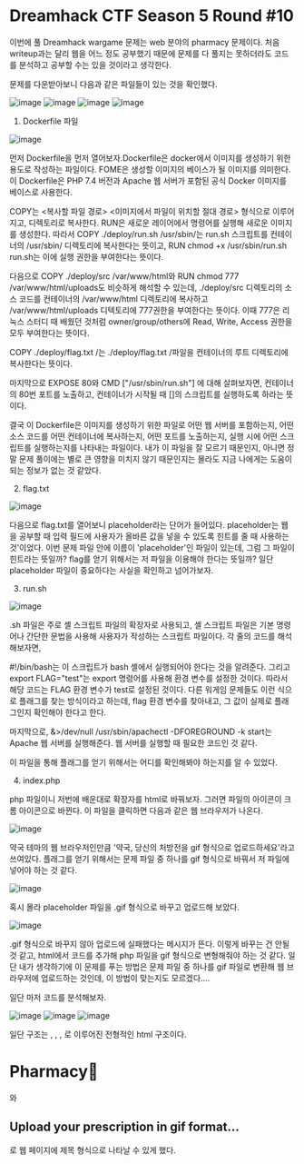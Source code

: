 # Dreamhack CTF Season 5 Round #10

이번에 풀 Dreamhack wargame 문제는 web 분야의 pharmacy 문제이다. 처음 writeup과는 달리 웹을 어느 정도 공부했기 때문에 문제를 다 풀지는 못하더라도 코드를 분석하고 공부할 수는 있을 것이라고 생각한다.

문제를 다운받아보니 다음과 같은 파일들이 있는 것을 확인했다.

![image](https://github.com/hyozii/Writeup_May-/assets/163365936/a679b99a-facd-49d4-86d4-93593dba76a9)
![image](https://github.com/hyozii/Writeup_May-/assets/163365936/4975e614-c6f0-4e2d-856f-d9c606942922)
![image](https://github.com/hyozii/Writeup_May-/assets/163365936/8197f61b-db16-4984-bdbd-341d894da9be)
![image](https://github.com/hyozii/Writeup_May-/assets/163365936/5172a40e-abc4-4211-8d9a-b53e8c52b3e1)

1. Dockerfile 파일

![image](https://github.com/hyozii/Writeup_May-/assets/163365936/dc95769c-567e-4d24-a89e-37b5818e3f53)


먼저 Dockerfile을 먼저 열어보자.Dockerfile은 docker에서 이미지를 생성하기 위한 용도로 작성하는 파일이다. 
FOME은 생성할 이미지의 베이스가 될 이미지를 의미한다. 이 Dockerfile은 PHP 7.4 버전과 Apache 웹 서버가 포함된 공식 Docker 이미지를 베이스로 사용한다.

COPY는 <복사할 파일 경로> <이미지에서 파일이 위치할 절대 경로> 형식으로 이루어지고, 디렉토리로 복사한다. RUN은 새로운 레이어에서 명령어를 실행해 새로운 이미지를 생성한다. 따라서 COPY ./deploy/run.sh /usr/sbin/는 run.sh 스크립트를 컨테이너의 /usr/sbin/ 디렉토리에 복사한다는 뜻이고, RUN chmod +x /usr/sbin/run.sh run.sh는 이에 실행 권한을 부여한다는 뜻이다.
 
 
다음으로 COPY ./deploy/src /var/www/html와 RUN chmod 777 /var/www/html/uploads도 비슷하게 해석할 수 있는데, ./deploy/src 디렉토리의 소스 코드를 컨테이너의 /var/www/html 디렉토리에 복사하고 /var/www/html/uploads 디텍토리에 777권한을 부여한다는 뜻이다. 이때 777은 리눅스 스터디 때 배웠던 것처럼 owner/group/others에 Read, Write, Access 권한을 모두 부여한다는 뜻이다.

COPY ./deploy/flag.txt /는 ./deploy/flag.txt /파일을 컨테이너의 루트 디렉토리에 복사한다는 뜻이다.

마지막으로 EXPOSE 80와 CMD ["/usr/sbin/run.sh"] 에 대해 살펴보자면, 컨테이너의 80번 포트를 노출하고, 컨테이너가 시작될 때 []의 스크립트를 실행하도록 하라는 뜻이다.

결국 이 Dockerfile은 이미지를 생성하기 위한 파일로 어떤 웹 서버를 포함하는지, 어떤 소스 코드를 어떤 컨테이너에 복사하는지, 어떤 포트를 노출하는지, 실행 시에 어떤 스크립트를 실행하는지를 나타내는 파일이다. 내가 이 파일을 잘 모르기 때문인지, 아니면 정말 문제 풀이에는 별로 큰 영향을 미치지 않기 때문인지는 몰라도 지금 나에게는 도움이 되는 정보가 없는 것 같았다.

2. flag.txt

![image](https://github.com/hyozii/Writeup_May-/assets/163365936/136ebb43-a35b-4b25-a033-2e39d670eadb)

다음으로 flag.txt를 열어보니 placeholder라는 단어가 들어있다. placeholder는 웹을 공부할 때 입력 필드에 사용자가 올바른 값을 넣을 수 있도록 힌트를 줄 때 사용하는 것'이었다. 이번 문제 파일 안에 이름이 'placeholder'인 파일이 있는데, 그럼 그 파일이 힌트라는 뜻일까? flag를 얻기 위해서는 저 파일을 이용해야 한다는 뜻일까? 일단 placeholder 파일이 중요하다는 사실을 확인하고 넘어가보자.

3. run.sh

![image](https://github.com/hyozii/Writeup_May-/assets/163365936/238c30d3-f060-4e9f-a788-c8177446160e)

.sh 파일은 주로 셸 스크립트 파일의 확장자로 사용되고, 셸 스크립트 파일은 기본 명령어나 간단한 문법을 사용해 사용자가 작성하는 스크립트 파일이다. 각 줄의 코드를 해석해보자면,

#!/bin/bash는 이 스크립트가 bash 셸에서 실행되어야 한다는 것을 알려준다. 그리고 export FLAG="test"는 export 명령어를 사용해 환경 변수를 설정한 것이다. 따라서 해당 코드는 FLAG 환경 변수가 test로 설정된 것이다. 다른 워게임 문제들도 이런 식으로 플래그를 찾는 방식이라고 하는데, flag 환경 변수를 찾아내고, 그 값이 실제로 플래그인지 확인해야 한다고 한다.

마지막으로, &>/dev/null /usr/sbin/apachectl -DFOREGROUND -k start는 Apache 웹 서버를 실행해준다. 웹 서버를 실행할 때 필요한 코드인 것 같다.

이 파일을 통해 플래그를 얻기 위해서는 어디를 확인해봐야 하는지를 알 수 있었다.


4. index.php

php 파일이니 저번에 배운대로 확장자를 html로 바꿔보자. 그러면 파일의 아이콘이 크롬 아이콘으로 바뀐다. 이 파일을 클릭하면 다음과 같은 웹 브라우저가 나온다.

![image](https://github.com/hyozii/Writeup_May-/assets/163365936/3b1f1aab-4145-4ccc-8701-89de0d62e750)

약국 테마의 웹 브라우저인만큼 '약국, 당신의 처방전을 gif 형식으로 업로드하세요'라고 쓰여있다. 플래그를 얻기 위해서는 문제 파일 중 하나를 gif 형식으로 바꿔서 저 파일에 넣어야 하는 것 같다.

![image](https://github.com/hyozii/Writeup_May-/assets/163365936/7fc8e736-8a7a-4a44-b8e7-1ee4acf9cded)

혹시 몰라 placeholder 파일을 .gif 형식으로 바꾸고 업로드해 보았다. 

![image](https://github.com/hyozii/Writeup_May-/assets/163365936/6ab2488a-e002-43dd-87cf-d2af1e50a811)

.gif 형식으로 바꾸지 않아 업로드에 실패했다는 메시지가 뜬다. 이렇게 바꾸는 건 안될 것 같고, html에서 코드를 추가해 php 파일을 gif 형식으로 변형해줘야 하는 것 같다. 일단 내가 생각하기에 이 문제를 푸는 방법은 문제 파일 중 하나를 gif 파일로 변환해 웹 브라우저에 업로드하는 것인데, 이 방법이 맞는지도 모르겠다....

일단 마저 코드를 분석해보자. 

![image](https://github.com/hyozii/Writeup_May-/assets/163365936/7d14c6a6-11b1-479c-a250-94ff25099aff)
![image](https://github.com/hyozii/Writeup_May-/assets/163365936/544948c5-070c-4a1d-9b05-4a7579f8bba1)
![image](https://github.com/hyozii/Writeup_May-/assets/163365936/e86601ac-0ed7-4ecb-821b-61924c31cf34)


일단 구조는 <!DOCTYPE html>, <html>, <head>, <body>로 이루어진 전형적인 html 구조이다. <h1>Pharmacy💊</h1> 와 <h2>Upload your prescription in gif format...</h2>로 웹 페이지에 제목 형식으로 나타날 수 있게 했다. 

